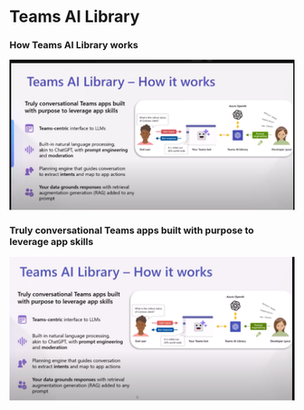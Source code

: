 # Teams AI Library

### How Teams AI Library works

![alt text](image.png)

### Truly conversational Teams apps built with purpose to leverage app skills

![alt text](image-1.png)

